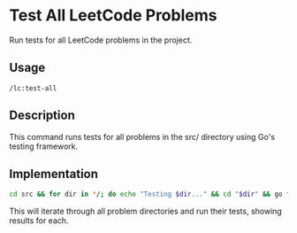 # Test All LeetCode Problems

Run tests for all LeetCode problems in the project.

## Usage
```
/lc:test-all
```

## Description
This command runs tests for all problems in the src/ directory using Go's testing framework.

## Implementation
```bash
cd src && for dir in */; do echo "Testing $dir..." && cd "$dir" && go test -v && cd ..; done
```

This will iterate through all problem directories and run their tests, showing results for each.